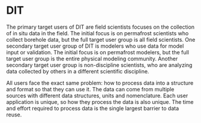 # DIT
The primary target users of DIT are field scientists focuses on the collection of in situ data in the field.  The initial focus is on permafrost scientists who collect borehole data, but the full target user group is all field scientists.  One secondary target user group of DIT is modelers who use data for model input or validation.  The initial focus is on permafrost modelers, but the full target user group is the entire physical modeling community.  Another secondary target user group is non-discipline scientists, who are analyzing data collected by others in a different scientific discipline.

All users face the exact same problem: how to process data into a structure and format so that they can use it.  The data can come from multiple sources with different data structures, units and nomenclature.  Each user application is unique, so how they process the data is also unique.  The time and effort required to process data is the single largest barrier to data reuse.
